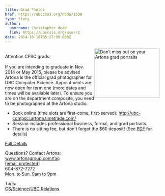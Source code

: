 ```yaml
---
title: Grad Photos 
href: https://ubccsss.org/node/1539
type: Story
author:
  username: Christopher Head
  link: https://ubccsss.org/user/2
date: 2014-10-18T05:27:00.000Z
---
```


<div class="field field-name-body field-type-text-with-summary field-label-hidden"><div class="field-items"><div class="field-item even"><p><img src="/files/20141017artona-ad.jpg" width="213" height="160" alt="Don&#x2019;t miss out on your Artona grad portraits" style="float: right;"><br>
Attention CPSC grads:<br>
&#xA0;<br>
If you are intending to graduate in Nov. 2014 or May 2015, please be advised Artona is the official grad photographer for UBC Computer Science. Appointments are now open for term one (more dates and times will be available later). To ensure you are on the department composite, you need to be photographed at the Artona studio.</p>
<ul>
<li>Book online (time slots are first-come, first-served):&#xA0;<a href="http://ubc-compsci.artona.timetrade.com/">http://ubc-compsci.artona.timetrade.com/</a></li>
<li>Session includes professional business, formal, and grad portraits.</li>
<li>There is no sitting fee, but don&apos;t forget the $60 deposit! (See <a href="/files/20141017artona.pdf">PDF</a> for details)</li>
</ul>
<p><a href="/files/20141017artona.pdf">Full Details</a></p>
<p>Questions? Contact Artona:&#xA0;<br>
<a href="http://www.artonagroup.com/faq">www.artonagroup.com/faq</a><br>
<a href="/cdn-cgi/l/email-protection#31524243715043455e5f5056435e44411f525e5c"><span class="__cf_email__" data-cfemail="64071716240516100b0a0503160b11144a070b09">[email&#xA0;protected]</span></a><br>
604-872-7272<br>
Mon. to Sun.&#xA0;9am to 9pm</p>
</div></div></div>    <footer>
    <div class="field field-name-field-tags field-type-taxonomy-term-reference field-label-above"><div class="field-label">Tags:&#xA0;</div><div class="field-items"><div class="field-item even"><a href="/taxonomy/term/1">CS/Science/UBC Relations</a></div></div></div>      </footer>
